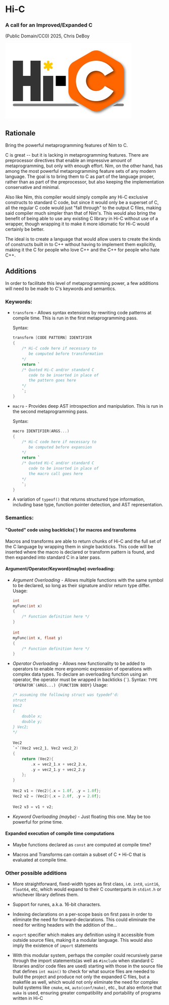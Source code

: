 # Hi-C

### A call for an Improved/Expanded C

(Public Domain/CC0) 2025, Chris DeBoy

![hi-c.png](hi-c.png)

## Rationale

Bring the powerful metaprogramming features of Nim to C.



C is great -- but it is lacking in metaprogramming features. There are preprocessor directives that enable an impressive amount of metaprogramming, but only with enough effort. Nim, on the other hand, has among the most powerful metaprogramming feature sets of any modern language. The goal is to bring them to C as part of the language proper, rather than as part of the preprocessor, but also keeping the implementation conservative and minimal. 

Also like Nim, this compiler would simply compile any Hi-C exclusive constructs to standard C code, but since it would only be a superset of C, all the regular C code would just "fall through" to the output C files, making said compiler much simpler than that of Nim's. This would also bring the benefit of being able to use any existing C library in Hi-C without use of a wrapper, though wrapping it to make it more idiomatic for Hi-C would certainly be better.

The ideal is to create a language that would allow users to create the kinds of constructs built in to C++ without having to implement them explicitly, making it the C for people who love C++ and the C++ for people who hate C++.

## Additions

In order to facilitate this level of metaprogramming power, a few additions will need to be made to C's keywords and semantics.

### Keywords:

- `transform` - Allows syntax extensions by rewriting code patterns at compile time. This is run in the first metaprogramming pass.
  
  Syntax:
  
  ```c
  transform [CODE PATTERN] IDENTIFIER
  {
      /* Hi-C code here if necessary to 
         be computed before transformation 
      */
      return `
      /* Quoted Hi-C and/or standard C 
         code to be inserted in place of 
         the pattern goes here 
      */
      `;
  }
  ```

- `macro` - Provides deep AST introspection and manipulation. This is run in the second metaprogramming pass.
  
  Syntax:
  
  ```c
  macro IDENTIFIER(ARGS...)
  {
      /* Hi-C code here if necessary to 
         be computed before expansion 
      */
      return `
      /* Quoted Hi-C and/or standard C 
         code to be inserted in place of 
         the macro call goes here 
      */
      `;
  }
  ```

- A variation of `typeof()` that returns structured type information, including base type, function pointer detection, and AST representation.

### Semantics:

#### "Quoted" code using backticks(`) for macros and transforms

Macros and transforms are able to return chunks of Hi-C and the full set of the C language by wrapping them in single backticks. This code will be inserted where the macro is declared or transform pattern is found, and then expanded into standard C in a later pass.

#### Argument/Operator/Keyword(maybe) overloading:

- *Argument Overloading* - Allows multiple functions with the same symbol to be declared, so long as their signature and/or return type differ.
  Usage:
  
  ```c
  int 
  myFunc(int x) 
  {
      /* Function definition here */    
  }
  
  int
  myFunc(int x, float y)
  {
      /* Function definition here */
  }
  ```

- *Operator Overloading* - Allows new functionality to be added to operators to enable more ergonomic expression of operations with complex data types. To declare an overloading function using an operator, the operator must be wrapped in backticks (`` ` ``).
  Syntax:
  ``TYPE `OPERATOR`(ARGS...) {FUNCTION BODY}``
  Usage:
  
  ```c
  /* assuming the following struct was typedef'd:
  struct
  Vec2
  {
      double x;
      double y;  
  } Vec2;
  */
  
  Vec2 
  `+`(Vec2 vec2_1, Vec2 vec2_2)
  {
      return (Vec2){
          .x = vec2_1.x + vec2_2.x,
          .y = vec2_1.y + vec2_2.y
      };
  }
  
  Vec2 v1 = (Vec2){.x = 1.0f, .y = 1.0f};
  Vec2 v2 = (Vec2){.x = 2.0f, .y = 2.0f};
  
  Vec2 v3 = v1 + v2;
  ```

- *Keyword Overloading (maybe)* - Just floating this one. May be too powerful for prime time.

#### Expanded execution of compile time computations

- Maybe functions declared as `const` are computed at compile time?

- Macros and Transforms can contain a subset of C + Hi-C that is evaluated at compile time.

### Other possible additions

- More straightforward, fixed-width types as first class, i.e. `int8`, `uint16`, `float64`, etc, which would expand to their C counterparts in `stdint.h` or whichever library defines them.

- Support for runes, a.k.a. 16-bit characters.

- Indexing declarations on a per-scope basis on first pass in order to eliminate the need for forward-declarations. This could eliminate the need for writing headers with the addition of the...

- `export` specifier which makes any definition using it accessible from outside source files, making it a modular language. This would also imply the existence of `import` statements

- With this modular system, perhaps the compiler could recursively parse through the import statements(as well as `#include` when standard C libraries and/or code files are used) starting with those in the source file that defines `int main()` to check for what source files are needed to build the project and produce not only the expanded C files, but a makefile as well, which would not only eliminate the need for complex build systems like `cmake`, `m4`, `auto(conf/make)`, etc., but also enforce that `make` is used, ensuring greater compatibility and portability of programs written in Hi-C
